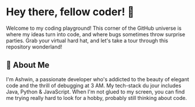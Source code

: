 # Hey there, fellow coder! 👋

Welcome to my coding playground! This corner of the GitHub universe is where my ideas turn into code, and where bugs sometimes throw surprise parties. Grab your virtual hard hat, and let's take a tour through this repository wonderland!

## 🌟 About Me

I'm Ashwin, a passionate developer who's addicted to the beauty of elegant code and the thrill of debugging at 3 AM. My tech-stack du jour includes Java, Python & JavaScript. When I'm not glued to my screen, you can find me trying really hard to look for a hobby, probably still thinking about code.
